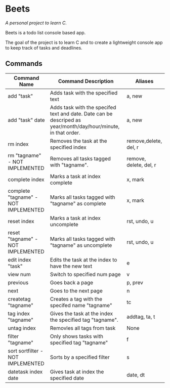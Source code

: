 # Beets
*A personal project to learn C.*

Beets is a todo list console based app.

The goal of the project is to learn C and to create a lightweight console app to keep track of tasks and deadlines.

## Commands
|Command Name| Command Description | Aliases |
| ---------- | ------------------- | ------- |
| add "task" | Adds task with the specified text | a, new |
| add "task" date | Adds task with the specifed text and date. Date can be descriped as year/month/day/hour/minute, in that order. | a, new |
| rm index | Removes the task at the specified index | remove,delete, del, r |
| rm "tagname" - NOT IMPLEMENTED | Removes all tasks tagged with "tagname". | remove, delete, del, r
| complete index | Marks a task at index complete | x, mark |
| complete "tagname" - NOT IMPLEMENTED | Marks all tasks tagged with "tagname" as complete | x, mark |
| reset index | Marks a task at index uncomplete | rst, undo, u |
| reset "tagname" - NOT IMPLEMENTED | Marks all tasks tagged with "tagname" as uncomplete | rst, undo, u |
| edit index "task" | Edits the task at the index to have the new text | e |
| view num | Switch to specified num page | v |
| previous | Goes back a page | p, prev |
| next | Goes to the next page | n |
| createtag "tagname" | Creates a tag with the specifed name "tagname" | tc |
| tag index "tagname" | Gives the task at the index the specified tag "tagname". | addtag, ta, t |
| untag index | Removles all tags from task | None |
| filter "tagname" | Only shows tasks with specified tag "tagname" | f |
| sort sortfilter - NOT IMPLEMENTED | Sorts by a specified filter | s |
| datetask index date | Gives task at index the specified date | date, dt | 
